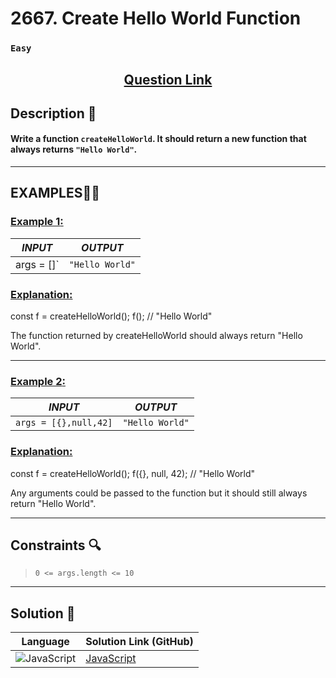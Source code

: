 # 2667. Create Hello World Function

### `Easy`


<h2 align="center">
<a href="https://leetcode.com/problems/create-hello-world-function/description/?envType=study-plan-v2&envId=30-days-of-javascript"><strong>Question Link</strong></a>
</h2>


## Description 📑

#### Write a function `createHelloWorld`. It should return a new function that always returns `"Hello World"`.

---

## **EXAMPLES**💫✨ </br>

<h3>

<ins>**Example 1**:</ins> </br>

| _INPUT_ | _OUTPUT_ |
| :-----------: | :-----------: |
| args = []`| `"Hello World"` |

</h3>

<h3>
<ins>Explanation:</ins>
</h3>
const f = createHelloWorld();
f(); // "Hello World"

The function returned by createHelloWorld should always return "Hello World".

___
<h3>

<ins>**Example 2**:</ins> </br>

| _INPUT_ | _OUTPUT_ |
| :-----------: | :-----------: |
| `args = [{},null,42]` | `"Hello World"` |

</h3>


<h3>
<ins>Explanation:</ins>
</h3>

const f = createHelloWorld();
f({}, null, 42); // "Hello World"

Any arguments could be passed to the function but it should still always return "Hello World".


___

## Constraints 🔍

> `0 <= args.length <= 10`
___


## Solution 📃

|  Language   |  Solution Link (GitHub) |
| ------------- | ------------- |
|  ![JavaScript](https://img.shields.io/badge/javascript-%23323330.svg?style=flat&logo=javascript&logoColor=%23F7DF1E)  | [JavaScript](https://github.com/Purnima47/Leetcode-Solutions/blob/main/30%20Days%20of%20JavaScript/(1)%20%202667.%20Create%20Hello%20World%20Function/_2667CreateHelloWorldFunction.js) |
